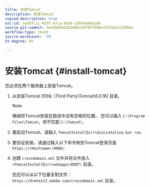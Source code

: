 ```yaml
---
title: 安装Tomcat
description: 安装Tomcat
copied-description: true
exl-id: aed8fc1c-0d75-47ca-bbd4-c0934a66e284
source-git-commit: be43bbbd1051886c8979ff590a3197b2a7249b6a
workflow-type: tm+mt
source-wordcount: '78'
ht-degree: 0%

---
```


# 安装Tomcat {#install-tomcat}

您必须在两个服务器上安装Tomcat。
1. 从安装Tomcat [!DNL \Third Party\Tomcat\6.0.18\] 目录。

   >[!NOTE]
   >
   >确保将Tomcat安装在路径中没有空格的位置。 您可以输入 `C:\Program Files\Tomcat`，但不匹配 `C:\Tomcat\`.

1. 要启动Tomcat，请输入 `TomcatInstallDir>\bin\catalina.bat run`.
1. 要验证安装，请通过输入以下命令转到Tomcat登录页面 `https://<Hostname>:8080/`.
1. 创建 `crossdomain.xml` 文件并将文件放入 `<TomcatInstallDir>\webapps\ROOT\` 目录。

   您还可以从以下位置复制文件： `https://drmtest2.adobe.com/crossdomain.xml` 目录。
